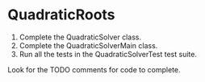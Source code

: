 # QuadraticRoots

1. Complete the QuadraticSolver class.
2. Complete the QuadraticSolverMain class.
3. Run all the tests in the QuadraticSolverTest test suite.

Look for the TODO comments for code to complete.

